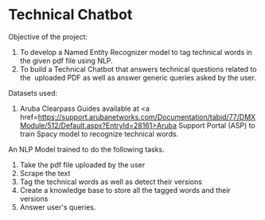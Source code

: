 # Technical Chatbot

Objective of the project:
1. To develop a Named Entity Recognizer model to tag  technical words in the given pdf file using NLP.
2. To build a Technical Chatbot that answers technical questions related to the  uploaded PDF as well as answer generic queries asked by the user. 

Datasets used:
1. Aruba Clearpass Guides available at <a href=https://support.arubanetworks.com/Documentation/tabid/77/DMXModule/512/Default.aspx?EntryId=28161>Aruba Support Portal (ASP)</a> to train Spacy model to recognize technical words.


An NLP Model trained to do the following tasks.
1. Take the pdf file uploaded by the user
2. Scrape the text 
3. Tag the technical words as well as detect their versions
4. Create a knowledge base to store all the tagged words and their versions 
5. Answer user's queries.
